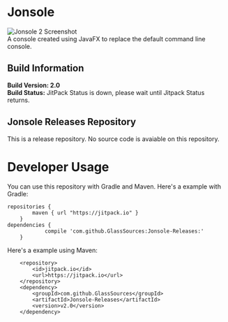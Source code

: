 # Jonsole
![Jonsole 2 Screenshot](https://github.com/GlassSources/Jonsole-Releases/blob/master/images/Design2.0.PNG)  
A console created using JavaFX to replace the default command line console.  
## Build Information
**Build Version: 2.0**  
**Build Status:** JitPack Status is down, please wait until Jitpack Status returns.
## Jonsole Releases Repository
This is a release repository. No source code is avaiable on this repository.  
  
# Developer Usage
You can use this repository with Gradle and Maven.
Here's a example with Gradle:
```
repositories {
        maven { url "https://jitpack.io" }
    }
dependencies {
	        compile 'com.github.GlassSources:Jonsole-Releases:'
	}
```
Here's a example using Maven:
```
	<repository>
	    <id>jitpack.io</id>
	    <url>https://jitpack.io</url>
	</repository>
	<dependency>
	    <groupId>com.github.GlassSources</groupId>
	    <artifactId>Jonsole-Releases</artifactId>
	    <version>v2.0</version>
	</dependency>
```
